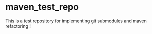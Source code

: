maven_test_repo
===============

This is a test repository for implementing git submodules and maven refactoring !